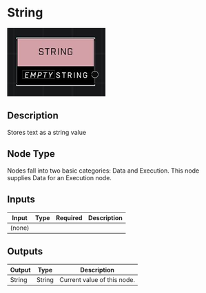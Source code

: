 # String
![](../../../.gitbook/assets/string.JPG)

## Description
Stores text as a string value

## Node Type
Nodes fall into two basic categories: Data and Execution. This node supplies Data for an Execution node.

## Inputs
| Input | Type | Required | Description |
|------------------|------------------|----------|--------------------------------------------------------------|
| (none) |  |  |  |

## Outputs
| Output | Type | Description |
|------------------|------------------|--------------------------------------------------------------|
| String | String | Current value of this node. |